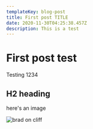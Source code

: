 ```yaml
---
templateKey: blog-post
title: First post TITLE
date: 2020-11-30T04:25:38.457Z
description: This is a test
---
```

# First post test

Testing 1234



## H2 heading

here's an image

![brad on cliff](/images/uploads/img_5143.jpg "brad")